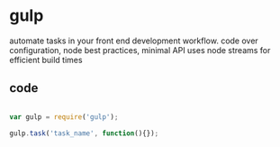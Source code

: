 # gulp

automate tasks in your front end development workflow.
code over configuration, node best practices, minimal API
uses node streams for efficient build times

## code

```javascript

var gulp = require('gulp');

gulp.task('task_name', function(){});

```
